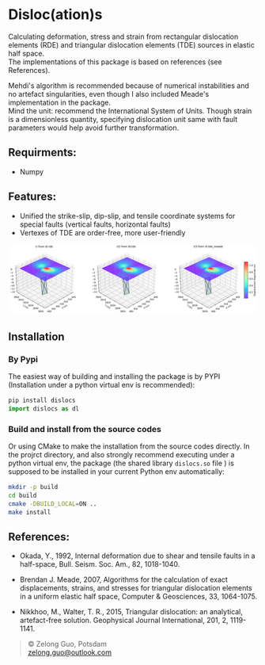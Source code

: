 # Disloc(ation)s

Calculating deformation, stress and strain from rectangular dislocation elements (RDE) and triangular
dislocation elements (TDE) sources in elastic half space.  
The implementations of this package is based on references (see References).


Mehdi's algorithm is recommended because of numerical instabilities and no artefact singularities, even though I also included Meade's implementation in the package.  
Mind the unit: recommend the International System of Units. Though strain is a dimensionless quantity, specifying dislocation unit same with fault parameters would help avoid further transformation.
## Requirments:  
- Numpy

## Features:
- Unified the strike-slip, dip-slip, and tensile coordinate systems for special faults (vertical faults, horizontal faults)
- Vertexes of TDE are order-free, more user-friendly

![An example of RDE and TDEs output](./tests/displacement_field.png)

## Installation
### By Pypi
The easiest way of building and installing the package is by PYPI (Installation under a python virtual env is recommended):  
```python
pip install dislocs
import dislocs as dl
```

### Build and install from the source codes
Or using CMake to make the installation from the source codes directly. In the projrct directory, and also strongly recommend executing under a python virtual env, the package (the shared library `dislocs.so` file ) is supposed to be installed in your current Python env automatically:  
```sh
mkdir -p build
cd build
cmake -DBUILD_LOCAL=ON ..
make install
```

## References:  
- Okada, Y., 1992, Internal deformation due to shear and tensile faults in a half-space, Bull. Seism. Soc. Am., 82, 1018-1040.

- Brendan J. Meade, 2007, Algorithms for the calculation of exact displacements, strains, and stresses for triangular dislocation elements in a uniform elastic half space, Computer & Geosciences, 33, 1064-1075.

- Nikkhoo, M., Walter, T. R., 2015, Triangular dislocation: an analytical, artefact-free solution.  Geophysical Journal International, 201, 2, 1119-1141.

> :copyright: Zelong Guo, Potsdam  
zelong.guo@outlook.com



